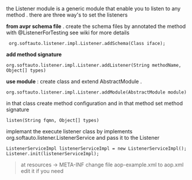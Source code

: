 the Listener module is a generic module that enable you to listen to any method .
there are three way's to set the listeners

 **from avpr schema file** . create the schema files by annotated the method with @ListenerForTesting 
 see wiki for more details 

     org.softauto.listener.impl.Listener.addSchema(Class iface);

**add method signature** 

    org.softauto.listener.impl.Listener.addListener(String methodName, Object[] types)

**use module**  : create class and extend AbstractModule . 

    org.softauto.listener.impl.Listener.addModule(AbstractModule module) 

in that class create method configuration
and in that method set method signature 
		

    listen(String fqmn, Object[] types)


implemant the execute listener class by implements org.softauto.listener.ListenerService
and pass it to the Listener

	

    ListenerServiceImpl listenerServiceImpl = new ListenerServiceImpl();
    Listener.init(listenerServiceImpl);


> at resources -> META-INF change file aop-example.xml to aop.xml 
>     edit it if you need
